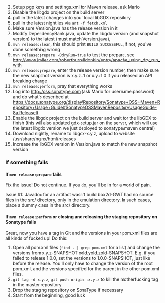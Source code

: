 2. Setup pgp keys and settings.xml for Maven release, ask Mario
1. Disable the libgdx project on the build server
3. pull in the latest changes into your local libGDX repository
4. pull in the latest nightlies via `ant -f fetch.xml`
1. Make sure Version.java has the release version in it
10. Modify DependencyBank.java, update the libgdx version (and snapshot version) to the latest (must match Version.java), 
5. `mvn release:clean`, this should print `BUILD SUCCESSFUL`, if not, you've done something wrong
6. `mvn release:prepare -DdryRun=true` to test the prepare, see http://www.jroller.com/robertburrelldonkin/entry/apache_using_dry_run_with
7. `mvn release:prepare`, enter the release version number, then make sure the new snapshot version is x.y.z+1 or x.y+1.0 if you released an API breaking change
8. `mvn release:perform`, pray that everything works
9. Log into http://oss.sonatype.com (ask Mario for username:password) and do what's described at https://docs.sonatype.org/display/Repository/Sonatype+OSS+Maven+Repository+Usage+Guide#SonatypeOSSMavenRepositoryUsageGuide-8a.ReleaseIt
11. Enable the libgdx project on the build server and wait for the libGDX to finish (this will also updated gdx-setup.jar on the server, which will use the latest libgdx version we just deployed to sonatype/maven central)
12. Download nightly, rename to libgdx-x.y.z, upload to website /usr/share/nginx/html/releases
13. Increase the libGDX version in Version.java to match the new snapshot version

### If something fails
#### If `mvn release:prepare` fails
Fix the issue! Do not continue. If you do, you'll be in for a world of pain.

Issue #1: Javadoc for an artifact wasn't build
box2d-GWT had no source files in the src/ directory, only in the emulation directory. In such cases, place a dummy class in the src/ directory.

#### If `mvn release:perform` or closing and releasing the staging repository on Sonatype fails
Great, now you have a tag in Git and the versions in your pom.xml files are all kinds of fucked up! Do this:

1. Open all pom.xml files (`find . | grep pom.xml` for a list) and change the versions from x.y.z-SNAPSHOT xold.yold.zold-SNAPSHOT. E.g. if you failed to release 1.0.0, set the versions to 1.0.0-SNAPSHOT, just like before the release. You'll only have to change the version of the root pom.xml, and the versions specified for the parent in the other pom.xml files.
2. `git tag -d x.y.z`, `git push origin :x.y.z` to kill the motherfucking tag in the master repository
3. Drop the staging repository on SonaType if necessary
4. Start from the beginning, good luck